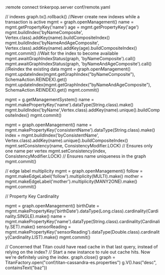 :remote connect tinkerpop.server conf/remote.yaml

// indexes
graph.tx().rollback() //Never create new indexes while a transaction is active
mgmt = graph.openManagement()
name = mgmt.getPropertyKey('name')
age = mgmt.getPropertyKey('age')
mgmt.buildIndex('byNameComposite', Vertex.class).addKey(name).buildCompositeIndex()
mgmt.buildIndex('byNameAndAgeComposite', Vertex.class).addKey(name).addKey(age).buildCompositeIndex()
mgmt.commit()
//Wait for the index to become available
mgmt.awaitGraphIndexStatus(graph, 'byNameComposite').call()
mgmt.awaitGraphIndexStatus(graph, 'byNameAndAgeComposite').call()
//Reindex the existing data
mgmt = graph.openManagement()
mgmt.updateIndex(mgmt.getGraphIndex("byNameComposite"), SchemaAction.REINDEX).get()
mgmt.updateIndex(mgmt.getGraphIndex("byNameAndAgeComposite"), SchemaAction.REINDEX).get()
mgmt.commit()


mgmt = g.getManagementSystem()
name = mgmt.makePropertyKey('name').dataType(String.class).make()
mgmt.buildIndex('byName',Vertex.class).addKey(name).unique().buildCompositeIndex()
mgmt.commit()

mgmt = graph.openManagement()
name = mgmt.makePropertyKey('consistentName').dataType(String.class).make()
index = mgmt.buildIndex('byConsistentName', Vertex.class).addKey(name).unique().buildCompositeIndex()
mgmt.setConsistency(name, ConsistencyModifier.LOCK) // Ensures only one name per vertex
mgmt.setConsistency(index, ConsistencyModifier.LOCK) // Ensures name uniqueness in the graph
mgmt.commit()


// edge label multiplicity
mgmt = graph.openManagement()
follow = mgmt.makeEdgeLabel('follow').multiplicity(MULTI).make()
mother = mgmt.makeEdgeLabel('mother').multiplicity(MANY2ONE).make()
mgmt.commit()

// Property Key Cardinality

mgmt = graph.openManagement()
birthDate = mgmt.makePropertyKey('birthDate').dataType(Long.class).cardinality(Cardinality.SINGLE).make()
name = mgmt.makePropertyKey('name').dataType(String.class).cardinality(Cardinality.SET).make()
sensorReading = mgmt.makePropertyKey('sensorReading').dataType(Double.class).cardinality(Cardinality.LIST).make()
mgmt.commit()


// Concerned that Titan could have read cache in that last query, instead of relying on the index?
// Start a new instance to rule out cache hits.  Now we're definitely using the index.
graph.close()
graph = TitanFactory.open("conf/titan-cassandra-es.properties")
g.V().has("desc", containsText("baz"))
